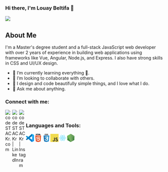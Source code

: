 ### Hi there, I'm Louay Beltifa 👋 
![](https://komarev.com/ghpvc/?username=LouayBeltifa)

## About Me
I'm a Master's degree student and a full-stack JavaScript web developer with over 2 years of experience in building web applications using frameworks like Vue, Angular, Node.js, and Express. I also have strong skills in CSS and UI/UX design.

- 🌱 I’m currently learning everything 🤣.
- 👯 I’m looking to collaborate with others.
- 💓 I design and code beautifully simple things, and I love what I do.
- 💬 Ask me about anything.

### Connect with me:

[<img align="left" alt="codeSTACKr.com" width="22px" src="https://www.iconsdb.com/icons/preview/white/globe-xxl.png" />][website]
[<img align="left" alt="codeSTACKr | LinkedIn" width="22px" src="https://www.iconsdb.com/icons/preview/white/linkedin-3-xxl.png" />][linkedin]
[<img align="left" alt="codeSTACKr | Instagram" width="22px" src="https://www.iconsdb.com/icons/preview/white/instagram-xxl.png" />][instagram]

<br />

### Languages and Tools:

<img align="left" alt="Visual Studio Code" width="26px" src="https://raw.githubusercontent.com/github/explore/80688e429a7d4ef2fca1e82350fe8e3517d3494d/topics/visual-studio-code/visual-studio-code.png" />
<img align="left" alt="HTML5" width="26px" src="https://raw.githubusercontent.com/github/explore/80688e429a7d4ef2fca1e82350fe8e3517d3494d/topics/html/html.png" />
<img align="left" alt="CSS3" width="26px" src="https://raw.githubusercontent.com/github/explore/80688e429a7d4ef2fca1e82350fe8e3517d3494d/topics/css/css.png" />
<img align="left" alt="JavaScript" width="26px" src="https://raw.githubusercontent.com/github/explore/80688e429a7d4ef2fca1e82350fe8e3517d3494d/topics/javascript/javascript.png" />
<img align="left" alt="React" width="26px" src="https://raw.githubusercontent.com/github/explore/80688e429a7d4ef2fca1e82350fe8e3517d3494d/topics/react/react.png" />
<img align="left" alt="Node.js" width="26px" src="https://raw.githubusercontent.com/github/explore/80688e429a7d4ef2fca1e82350fe8e3517d3494d/topics/nodejs/nodejs.png" />

<br />
<br />

[website]: https://louay-beltifa.netlify.app/
[instagram]: https://www.instagram.com/louaybeltifa/
[linkedin]: https://www.linkedin.com/in/louaybeltifa/
